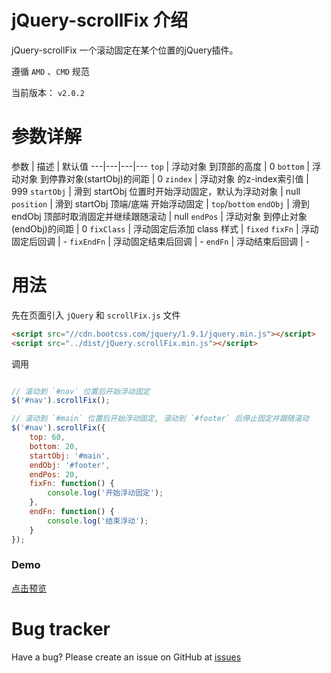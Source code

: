 
# jQuery-scrollFix 介绍

jQuery-scrollFix 一个滚动固定在某个位置的jQuery插件。  

遵循 `AMD` 、`CMD` 规范  

当前版本： `v2.0.2`  



# 参数详解

参数 | 描述 | 默认值
---|---|---|---
`top` | 浮动对象 到顶部的高度 | 0
`bottom` | 浮动对象 到停靠对象(startObj)的间距 | 0
`zindex` | 浮动对象 的z-index索引值 | 999
`startObj` | 滑到 startObj 位置时开始浮动固定，默认为浮动对象 | null
`position` | 滑到 startObj 顶端/底端 开始浮动固定 | `top`/`bottom`
`endObj` | 滑到 endObj 顶部时取消固定并继续跟随滚动 | null
`endPos` | 浮动对象 到停止对象(endObj)的间距 | 0
`fixClass` | 浮动固定后添加 class 样式 | `fixed`
`fixFn` | 浮动固定后回调 | -
`fixEndFn` | 浮动固定结束后回调 | -
`endFn` | 浮动结束后回调 | -



# 用法

先在页面引入 `jQuery` 和 `scrollFix.js` 文件

```html
<script src="//cdn.bootcss.com/jquery/1.9.1/jquery.min.js"></script>
<script src="../dist/jQuery.scrollFix.min.js"></script>
```

调用

```js

// 滚动到 `#nav` 位置后开始浮动固定
$('#nav').scrollFix();

// 滚动到 `#main` 位置后开始浮动固定, 滚动到 `#footer` 后停止固定并跟随滚动
$('#nav').scrollFix({
	top: 60,
	bottom: 20,
	startObj: '#main',
	endObj: '#footer',
	endPos: 20,
	fixFn: function() {
		console.log('开始浮动固定');
	},
	endFn: function() {
		console.log('结束浮动');
	}
});
```

### Demo

[点击预览](https://github.com/mengqing723/jQuery-scrollFix/tree/master/example)  



# Bug tracker

Have a bug? Please create an issue on GitHub at [issues](https://github.com/mengqing723/jQuery-scrollFix/issues)